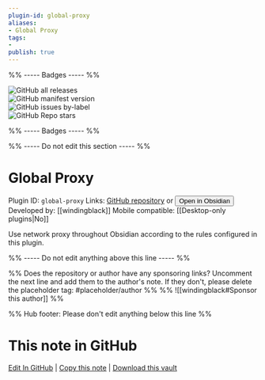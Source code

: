 ```yaml
---
plugin-id: global-proxy
aliases:
- Global Proxy
tags: 
- 
publish: true
---
```


%% ----- Badges ----- %%

![GitHub all releases](https://img.shields.io/github/downloads/windingblack/obsidian-global-proxy/total?color=573E7A&logo=github&style=for-the-badge)   
![GitHub manifest version](https://img.shields.io/github/manifest-json/v/windingblack/obsidian-global-proxy?color=573E7A&logo=github&style=for-the-badge)   
![GitHub issues by-label](https://img.shields.io/github/issues/windingblack/obsidian-global-proxy/help%20wanted?color=573E7A&logo=github&style=for-the-badge)   
![GitHub Repo stars](https://img.shields.io/github/stars/windingblack/obsidian-global-proxy?color=573E7A&logo=github&style=for-the-badge)

%% ----- Badges ----- %%

%% ----- Do not edit this section ----- %%

# Global Proxy

Plugin ID: `global-proxy`
Links: [GitHub repository](https://github.com/windingblack/obsidian-global-proxy) or [<button id=HH>Open in Obsidian</button>](obsidian://show-plugin?id=global-proxy)
Developed by: [[windingblack]]
Mobile compatible: [[Desktop-only plugins|No]]

Use network proxy throughout Obsidian according to the rules configured in this plugin.

%% ----- Do not edit anything above this line ----- %% 

%% Does the repository or author have any sponsoring links? Uncomment the next line and add them to the author's note. If they don't, please delete the placeholder tag: #placeholder/author %%
%% ![[windingblack#Sponsor this author]] %%

%% Hub footer: Please don't edit anything below this line %%

# This note in GitHub

<span class="git-footer">[Edit In GitHub](https://github.dev/obsidian-community/obsidian-hub/blob/main/02%20-%20Community%20Expansions/02.05%20All%20Community%20Expansions/Plugins/global-proxy.md "git-hub-edit-note") | [Copy this note](https://raw.githubusercontent.com/obsidian-community/obsidian-hub/main/02%20-%20Community%20Expansions/02.05%20All%20Community%20Expansions/Plugins/global-proxy.md "git-hub-copy-note") | [Download this vault](https://github.com/obsidian-community/obsidian-hub/archive/refs/heads/main.zip "git-hub-download-vault") </span>
